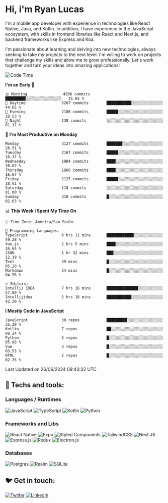 # Hi, i'm Ryan Lucas

I'm a mobile app developer with experience in technologies like React Native, Java, and Kotlin.
In addition, I have experience in the JavaScript ecosystem, with skills in frontend libraries like React and Next.js, and backend frameworks like Express and Koa.

I'm passionate about learning and delving into new technologies, always seeking to take my projects to the next level. I'm willing to work on projects that challenge my skills and allow me to grow professionally. Let's work together and turn your ideas into amazing applications!


<!--START_SECTION:waka-->
![Code Time](http://img.shields.io/badge/Code%20Time-374%20hrs%2041%20mins-blue)

**I'm an Early 🐤** 

```text
🌞 Morning                4206 commits        █████████░░░░░░░░░░░░░░░░   35.65 % 
🌆 Daytime                5267 commits        ███████████░░░░░░░░░░░░░░   44.65 % 
🌃 Evening                2186 commits        █████░░░░░░░░░░░░░░░░░░░░   18.53 % 
🌙 Night                  138 commits         ░░░░░░░░░░░░░░░░░░░░░░░░░   01.17 % 
```
📅 **I'm Most Productive on Monday** 

```text
Monday                   3127 commits        ███████░░░░░░░░░░░░░░░░░░   26.51 % 
Tuesday                  2167 commits        █████░░░░░░░░░░░░░░░░░░░░   18.37 % 
Wednesday                1984 commits        ████░░░░░░░░░░░░░░░░░░░░░   16.82 % 
Thursday                 1966 commits        ████░░░░░░░░░░░░░░░░░░░░░   16.67 % 
Friday                   2125 commits        █████░░░░░░░░░░░░░░░░░░░░   18.01 % 
Saturday                 118 commits         ░░░░░░░░░░░░░░░░░░░░░░░░░   01.00 % 
Sunday                   310 commits         █░░░░░░░░░░░░░░░░░░░░░░░░   02.63 % 
```


📊 **This Week I Spent My Time On** 

```text
🕑︎ Time Zone: America/Sao_Paulo

💬 Programming Languages: 
TypeScript               6 hrs 11 mins       ████████████░░░░░░░░░░░░░   49.28 % 
Vue.js                   2 hrs 5 mins        ████░░░░░░░░░░░░░░░░░░░░░   16.64 % 
JSON                     1 hr 32 mins        ███░░░░░░░░░░░░░░░░░░░░░░   12.19 % 
Text                     39 mins             █░░░░░░░░░░░░░░░░░░░░░░░░   05.20 % 
Markdown                 34 mins             █░░░░░░░░░░░░░░░░░░░░░░░░   04.56 % 

🔥 Editors: 
IntelliJ IDEA            7 hrs 16 mins       ██████████████░░░░░░░░░░░   57.80 % 
Intellijidea             5 hrs 18 mins       ███████████░░░░░░░░░░░░░░   42.20 % 
```

**I Mostly Code in JavaScript** 

```text
JavaScript               30 repos            █████████░░░░░░░░░░░░░░░░   35.29 % 
Kotlin                   7 repos             ██░░░░░░░░░░░░░░░░░░░░░░░   08.24 % 
Python                   5 repos             █░░░░░░░░░░░░░░░░░░░░░░░░   05.88 % 
Vue                      3 repos             █░░░░░░░░░░░░░░░░░░░░░░░░   03.53 % 
HTML                     2 repos             █░░░░░░░░░░░░░░░░░░░░░░░░   02.35 % 
```




 Last Updated on 26/06/2024 09:43:32 UTC
<!--END_SECTION:waka-->

## 🔧 Techs and tools: 

### Languages / Runtimes
![JavaScript](https://img.shields.io/badge/javascript-%23323330.svg?style=for-the-badge&logo=javascript&logoColor=%23F7DF1E)
![TypeScript](https://img.shields.io/badge/typescript-%23007ACC.svg?style=for-the-badge&logo=typescript&logoColor=white)
![Kotlin](https://img.shields.io/badge/kotlin-%230095D5.svg?style=for-the-badge&logo=kotlin&logoColor=white) ![Python](https://img.shields.io/badge/python-3670A0?style=for-the-badge&logo=python&logoColor=ffdd54)

### Frameworks and Libs
![React Native](https://img.shields.io/badge/react_native-%2320232a.svg?style=for-the-badge&logo=react&logoColor=%2361DAFB)
![Expo](https://img.shields.io/badge/expo-1C1E24?style=for-the-badge&logo=expo&logoColor=#D04A37)
![Styled Components](https://img.shields.io/badge/styled--components-DB7093?style=for-the-badge&logo=styled-components&logoColor=white)
![TailwindCSS](https://img.shields.io/badge/tailwindcss-%2338B2AC.svg?style=for-the-badge&logo=tailwind-css&logoColor=white)
![Next JS](https://img.shields.io/badge/Next-black?style=for-the-badge&logo=next.js&logoColor=white)
![Express.js](https://img.shields.io/badge/express.js-%23404d59.svg?style=for-the-badge&logo=express&logoColor=%2361DAFB)
![Redux](https://img.shields.io/badge/redux-%23593d88.svg?style=for-the-badge&logo=redux&logoColor=white)
![Electron.js](https://img.shields.io/badge/Electron-191970?style=for-the-badge&logo=Electron&logoColor=white)

### Databases
![Postgres](https://img.shields.io/badge/postgres-%23316192.svg?style=for-the-badge&logo=postgresql&logoColor=white)
![Realm](https://img.shields.io/badge/Realm-39477F?style=for-the-badge&logo=realm&logoColor=white)
![SQLite](https://img.shields.io/badge/sqlite-%2307405e.svg?style=for-the-badge&logo=sqlite&logoColor=white)

## 🐦 Get in touch:

[![Twitter](https://img.shields.io/badge/Twitter-%231DA1F2.svg?style=for-the-badge&logo=Twitter&logoColor=white)](https://twitter.com/ryangst_)
[![LinkedIn](https://img.shields.io/badge/linkedin-%230077B5.svg?style=for-the-badge&logo=linkedin&logoColor=white)](https://www.linkedin.com/in/ryan-lucas-machado/)

